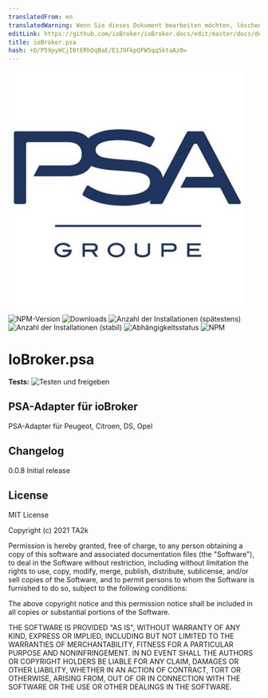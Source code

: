 ```yaml
---
translatedFrom: en
translatedWarning: Wenn Sie dieses Dokument bearbeiten möchten, löschen Sie bitte das Feld "translationsFrom". Andernfalls wird dieses Dokument automatisch erneut übersetzt
editLink: https://github.com/ioBroker/ioBroker.docs/edit/master/docs/de/adapterref/iobroker.psa/README.md
title: ioBroker.psa
hash: +D/P59pyHCjI6tERhDqBaE/E1J9FkpQFW5qq5ktaAz0=
---
```

![Logo](../../../en/adapterref/iobroker.psa/admin/psa.png)

![NPM-Version](https://img.shields.io/npm/v/iobroker.psa.svg)
![Downloads](https://img.shields.io/npm/dm/iobroker.psa.svg)
![Anzahl der Installationen (spätestens)](https://iobroker.live/badges/psa-installed.svg)
![Anzahl der Installationen (stabil)](https://iobroker.live/badges/psa-stable.svg)
![Abhängigkeitsstatus](https://img.shields.io/david/TA2k/iobroker.psa.svg)
![NPM](https://nodei.co/npm/iobroker.psa.png?downloads=true)

# IoBroker.psa
**Tests:** ![Testen und freigeben](https://github.com/TA2k/ioBroker.psa/workflows/Test%20and%20Release/badge.svg)

## PSA-Adapter für ioBroker
PSA-Adapter für Peugeot, Citroen, DS, Opel

## Changelog

0.0.8 Initial release

## License

MIT License

Copyright (c) 2021 TA2k

Permission is hereby granted, free of charge, to any person obtaining a copy
of this software and associated documentation files (the "Software"), to deal
in the Software without restriction, including without limitation the rights
to use, copy, modify, merge, publish, distribute, sublicense, and/or sell
copies of the Software, and to permit persons to whom the Software is
furnished to do so, subject to the following conditions:

The above copyright notice and this permission notice shall be included in all
copies or substantial portions of the Software.

THE SOFTWARE IS PROVIDED "AS IS", WITHOUT WARRANTY OF ANY KIND, EXPRESS OR
IMPLIED, INCLUDING BUT NOT LIMITED TO THE WARRANTIES OF MERCHANTABILITY,
FITNESS FOR A PARTICULAR PURPOSE AND NONINFRINGEMENT. IN NO EVENT SHALL THE
AUTHORS OR COPYRIGHT HOLDERS BE LIABLE FOR ANY CLAIM, DAMAGES OR OTHER
LIABILITY, WHETHER IN AN ACTION OF CONTRACT, TORT OR OTHERWISE, ARISING FROM,
OUT OF OR IN CONNECTION WITH THE SOFTWARE OR THE USE OR OTHER DEALINGS IN THE
SOFTWARE.